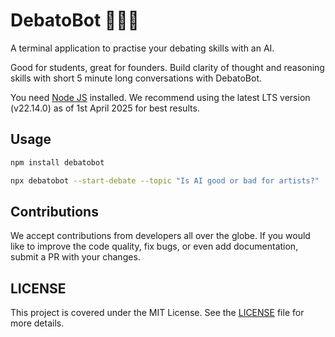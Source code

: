 # DebatoBot 🦹🏽‍♂️

A terminal application to practise your debating skills with an AI.

Good for students, great for founders. Build clarity of thought and reasoning skills with short 5 minute long conversations with DebatoBot.

You need [Node JS](https://nodejs.org/en/download) installed. We recommend using the latest LTS version (v22.14.0) as of 1st April 2025 for best results.

## Usage

```bash
npm install debatobot
```

```bash
npx debatobot --start-debate --topic "Is AI good or bad for artists?"
```

## Contributions

We accept contributions from developers all over the globe. If you would like to improve the code quality, fix bugs, or even add documentation, submit a PR with your changes.

## LICENSE

This project is covered under the MIT License. See the [LICENSE](./LICENSE) file for more details.
